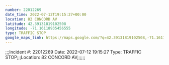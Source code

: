 ```yaml
---
number: 22012269
date_time: 2022-07-12T19:15:27+00:00
location: 82 CONCORD AV
latitude: 42.39131819102508
longitude: -71.16118935456555
type: TRAFFIC STOP
google_maps_link: https://maps.google.com/?q=42.39131819102508,-71.16118935456555
---
```


;;;Incident #: 22012269  Date: 2022-07-12 19:15:27   Type: TRAFFIC STOP;;;Location: 82 CONCORD AV;;;;;;
